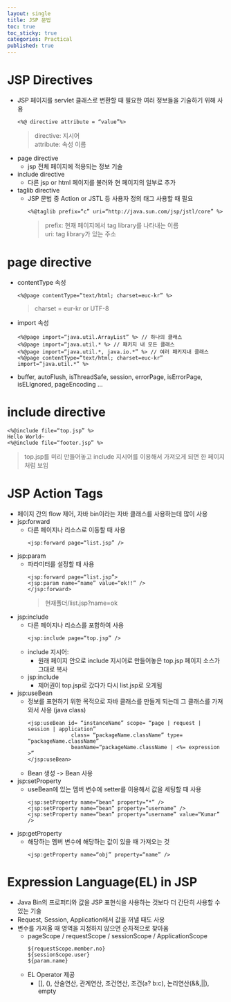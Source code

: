 ```yaml
---
layout: single
title: JSP 문법
toc: true
toc_sticky: true
categories: Practical
published: true
---
```


# JSP Directives
* JSP 페이지를 servlet 클래스로 변환할 때 필요한 여러 정보들을 기술하기 위해 사용
  ```
  <%@ directive attribute = “value”%>
  ```
  >  directive: 지시어<br/>
  >  attribute: 속성 이름
* page directive
    * jsp 전체 페이지에 적용되는 정보 기술
* include directive
    * 다른 jsp or html 페이지를 불러와 현 페이지의 일부로 추가
* taglib directive
    * JSP 문법 중 Action or JSTL 등 사용자 정의 태그 사용할 때 필요
      ```
      <%@taglib prefix=“c” uri=“http://java.sun.com/jsp/jstl/core” %>
      ```
      > prefix: 현재 페이지에서 tag library를 나타내는 이름<br/>
      > uri:  tag library가 있는 주소

# page directive
* contentType 속성
  ```
  <%@page contentType=“text/html; charset=euc-kr” %>
  ```
  > charset = eur-kr or UTF-8
* import 속성
  ```
  <%@page import=“java.util.ArrayList” %> // 하나의 클래스
  <%@page import=“java.util.* %> // 패키지 내 모든 클래스
  <%@page import=“java.util.*, java.io.*” %> // 여러 패키지내 클래스
  <%@page contentType=“text/html; charset=euc-kr” import=“java.util.*” %>
  ```
* buffer, autoFlush, isThreadSafe, session, errorPage, isErrorPage, isELIgnored, pageEncoding …

# include directive
```
<%@include file=“top.jsp” %>
Hello World~
<%@include file=“footer.jsp” %>
```
> top.jsp를 미리 만들어놓고 include 지시어를 이용해서 가져오게 되면 한 페이지 처럼 보임

# JSP Action Tags
* 페이지 간의 flow 제어, 자바 bin이라는 자바 클래스를 사용하는데 많이 사용
* jsp:forward
    * 다른 페이지나 리소스로 이동할 때 사용
      ```
      <jsp:forward page=“list.jsp” />
      ```
* jsp:param
    * 파라미터를 설정할 때 사용
      ```
      <jsp:forward page=“list.jsp”>
      <jsp:param name=“name” value=“ok!!” />
      </jsp:forward>
      ```
      > 현재폴더/list.jsp?name=ok
* jsp:include
    * 다른 페이지나 리소스를 포함하여 사용
      ```
      <jsp:include page=“top.jsp” />
      ```
    * include 지시어: 
        * 원래 페이지 안으로 include 지시어로 만들어놓은 top.jsp 페이지 소스가 그대로 복사
    * jsp:include
        * 제어권이 top.jsp로 갔다가 다시 list.jsp로 오게됨
* jsp:useBean
    * 정보를 표현하기 위한 목적으로 자바 클래스를 만들게 되는데 그 클래스를 가져와서 사용 (java class)
      ```
      <jsp:useBean id= “instanceName” scope= “page | request | session | application” 
                    class= “packageName.className” type= “packageName.className” 
                    beanName=“packageName.className | <%= expression >”
      </jsp:useBean>
      ```
    * Bean 생성 -> Bean 사용
* jsp:setProperty
    * useBean에 있는 멤버 변수에 setter를 이용해서 값을 세팅할 때 사용
      ```
      <jsp:setProperty name=“bean” property=“*” />
      <jsp:setProperty name=“bean” property=“username” />
      <jsp:setProperty name=“bean” property=“username” value=“Kumar” />
      ```
* jsp:getProperty
    * 해당하는 멤버 변수에 해당하는 값이 있을 때 가져오는 것 
        ```
        <jsp:getProperty name=“obj” property=“name” />
        ```
# Expression Language(EL) in JSP
* Java Bin의 프로퍼티와 값을 JSP 표현식을 사용하는 것보다 더 간단히 사용할 수 있는 기술
* Request, Session, Application에서 값을 꺼낼 때도 사용
* 변수를 가져올 때 영역을 지정하지 않으면 순차적으로 찾아옴
    * pageScope / requestScope / sessionScope / ApplicationScope
      ```
      ${requestScope.member.no}
      ${sessionScope.user}
      ${param.name}
      ```
    * EL Operator 제공
        * [], (), 산술연산, 관계연산, 조건연산, 조건(a? b:c), 논리연산(&&,||), empty


